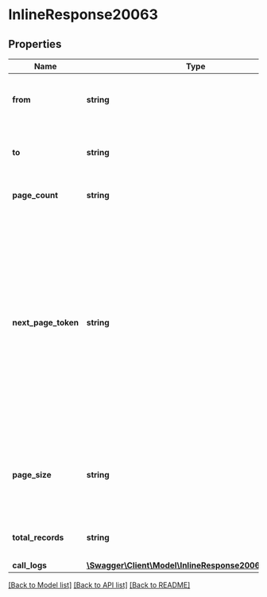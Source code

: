 # InlineResponse20063

## Properties
Name | Type | Description | Notes
------------ | ------------- | ------------- | -------------
**from** | **string** | Date from which you would like to view the logs. | [optional] 
**to** | **string** | Date up to which you would like to view the phone log. | [optional] 
**page_count** | **string** | Total number of pages | [optional] 
**next_page_token** | **string** | The next page token is used to paginate through large result sets. A next page token will be returned whenever the set of available results exceeds the current page size. The expiration period for this token is 15 minutes. | [optional] 
**page_size** | **string** | The number of records returned within a single API call for each page. | [optional] 
**total_records** | **string** | The total number of records returned. | [optional] 
**call_logs** | [**\Swagger\Client\Model\InlineResponse20063CallLogs[]**](InlineResponse20063CallLogs.md) | Call Log | [optional] 

[[Back to Model list]](../README.md#documentation-for-models) [[Back to API list]](../README.md#documentation-for-api-endpoints) [[Back to README]](../README.md)



